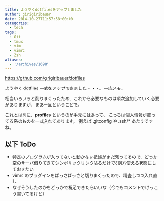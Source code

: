 ```yaml
---
title: ようやくdotfilesをアップしました
author: girigiribauer
date: 2014-10-27T11:57:58+00:00
categories:
  - tech
tags:
  - Git
  - tmux
  - Vim
  - vimrc
  - Zsh
aliases:
  - '/archives/1698'
---
```

<https://github.com/girigiribauer/dotfiles>

ようやく dotfiles 一式をアップできました・・・。一応メモ。

相当いろいろと削りまくったため、これから必要なものは順次追加していく必要がありますが、まあ一旦ということで。

これとは別に、**profiles** というのが手元にはあって、 こっちは個人情報が載ってる系のものを一式入れてあります。 例えば .gitconfig や .ssh/* あたりですね。

## 以下 ToDo

  * 特定のプログラムが入ってないと動かない記述がまだ残ってるので、どっか空のサーバ借りてきてシンボリックリンク貼るだけで8割方使える状態にしておきたい
  * vimrc のプラグインをばっさばっさと切りまくったので、精査しつつ入れ直し
  * なぜそうしたのかをどっかで補足できたらいいな（今でもコメントでけっこう書いてるけど）
